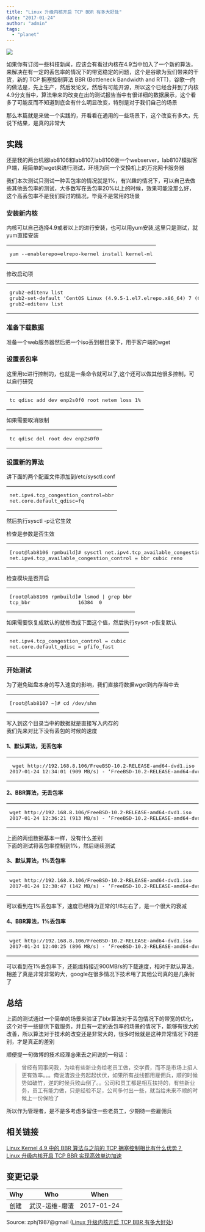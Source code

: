 ```yaml
---
title: "Linux 升级内核开启 TCP BBR 有多大好处"
date: "2017-01-24"
author: "admin"
tags: 
  - "planet"
---
```


  
![](images/tcp_ip_protocol.gif)  

如果你有订阅一些科技新闻，应该会有看过内核在4.9当中加入了一个新的算法，来解决在有一定的丢包率的情况下的带宽稳定的问题，这个是谷歌为我们带来的干货，新的 TCP 拥塞控制算法 BBR (Bottleneck Bandwidth and RTT)，谷歌一向的做法是，先上生产，然后发论文，然后有可能开源，所以这个已经合并到了内核4.9分支当中，算法带来的改变在出的测试报告当中有很详细的数据展示，这个看多了可能反而不知道到底会有什么明显改变，特别是对于我们自己的场景

那么本篇就是来做一个实践的，开看看在通用的一些场景下，这个改变有多大，先说下结果，是真的非常大  

## 实践

还是我的两台机器lab8106和lab8107,lab8106做一个webserver，lab8107模拟客户端，用简单的wget来进行测试，环境为同一个交换机上的万兆网卡服务器

我们本次测试只测试一种丢包率的情况就是1%，有兴趣的情况下，可以自己去做些其他丢包率的测试，大多数写在丢包率20%以上的时候，效果可能没那么好，这个高丢包率不是我们探讨的情况，毕竟不是常用的场景

### 安装新内核

内核可以自己选择4.9或者以上的进行安装，也可以用yum安装,这里只是测试，就yum直接安装  

<table><tbody><tr><td class="code"><pre><span class="line">yum --enablerepo=elrepo-kernel install kernel-ml</span><br></pre></td></tr></tbody></table>

修改启动项  

<table><tbody><tr><td class="code"><pre><span class="line">grub2-editenv list</span><br><span class="line">grub2-set-default <span class="string">'CentOS Linux (4.9.5-1.el7.elrepo.x86_64) 7 (Core)'</span></span><br><span class="line">grub2-editenv list</span><br></pre></td></tr></tbody></table>

### 准备下载数据

准备一个web服务器然后把一个iso丢到根目录下，用于客户端的wget

### 设置丢包率

这里用tc进行控制的，也就是一条命令就可以了,这个还可以做其他很多控制，可以自行研究  

<table><tbody><tr><td class="code"><pre><span class="line">tc qdisc add dev enp2s0f0 root netem loss <span class="number">1</span>%</span><br></pre></td></tr></tbody></table>

如果需要取消限制  

<table><tbody><tr><td class="code"><pre><span class="line">tc qdisc del root dev enp2s0f0</span><br></pre></td></tr></tbody></table>

### 设置新的算法

讲下面的两个配置文件添加到/etc/sysctl.conf  

<table><tbody><tr><td class="code"><pre><span class="line">net.ipv4.tcp_congestion_control=bbr</span><br><span class="line">net.core.default_qdisc=fq</span><br></pre></td></tr></tbody></table>

然后执行sysctl -p让它生效

检查是参数是否生效  

<table><tbody><tr><td class="code"><pre><span class="line">[root@lab8106 rpmbuild]<span class="comment"># sysctl net.ipv4.tcp_available_congestion_control</span></span><br><span class="line">net.ipv4.tcp_available_congestion_control = bbr cubic reno</span><br></pre></td></tr></tbody></table>

检查模块是否开启  

<table><tbody><tr><td class="code"><pre><span class="line">[root@lab8106 rpmbuild]<span class="comment"># lsmod | grep bbr</span></span><br><span class="line">tcp_bbr                <span class="number">16384</span>  <span class="number">0</span></span><br></pre></td></tr></tbody></table>

如果需要恢复成默认的就修改成下面这个值，然后执行sysct -p恢复默认  

<table><tbody><tr><td class="code"><pre><span class="line">net.ipv4.tcp_congestion_control = cubic</span><br><span class="line">net.core.default_qdisc = pfifo_fast</span><br></pre></td></tr></tbody></table>

### 开始测试

为了避免磁盘本身的写入速度的影响，我们直接将数据wget到内存当中去  

<table><tbody><tr><td class="code"><pre><span class="line">[root@lab8107 ~]<span class="comment"># cd /dev/shm</span></span><br></pre></td></tr></tbody></table>

写入到这个目录当中的数据就是直接写入内存的  
我们先来对比下没有丢包的时候的速度

#### 1、默认算法，无丢包率

<table><tbody><tr><td class="code"><pre><span class="line"> wget http://<span class="number">192.168</span>.<span class="number">8.106</span>/FreeBSD-<span class="number">10.2</span>-RELEASE-amd64-dvd1.iso</span><br><span class="line"><span class="number">2017</span>-<span class="number">01</span>-<span class="number">24</span> <span class="number">12</span>:<span class="number">34</span>:<span class="number">01</span> (<span class="number">909</span> MB/s) - ‘FreeBSD-<span class="number">10.2</span>-RELEASE-amd64-dvd1.iso’ saved</span><br></pre></td></tr></tbody></table>

#### 2、BBR算法，无丢包率

<table><tbody><tr><td class="code"><pre><span class="line">wget http://<span class="number">192.168</span>.<span class="number">8.106</span>/FreeBSD-<span class="number">10.2</span>-RELEASE-amd64-dvd1.iso</span><br><span class="line"><span class="number">2017</span>-<span class="number">01</span>-<span class="number">24</span> <span class="number">12</span>:<span class="number">36</span>:<span class="number">21</span> (<span class="number">913</span> MB/s) - ‘FreeBSD-<span class="number">10.2</span>-RELEASE-amd64-dvd1.iso’ saved</span><br></pre></td></tr></tbody></table>

上面的两组数据基本一样，没有什么差别  
下面的测试将丢包率控制到1%，然后继续测试

#### 3、默认算法，1%丢包率

<table><tbody><tr><td class="code"><pre><span class="line">wget http://<span class="number">192.168</span>.<span class="number">8.106</span>/FreeBSD-<span class="number">10.2</span>-RELEASE-amd64-dvd1.iso</span><br><span class="line"><span class="number">2017</span>-<span class="number">01</span>-<span class="number">24</span> <span class="number">12</span>:<span class="number">38</span>:<span class="number">47</span> (<span class="number">142</span> MB/s) - ‘FreeBSD-<span class="number">10.2</span>-RELEASE-amd64-dvd1.iso’ saved</span><br></pre></td></tr></tbody></table>

可以看到在1%丢包率下，速度已经降为正常的1/6左右了，是一个很大的衰减

#### 4、BBR算法，1%丢包率

<table><tbody><tr><td class="code"><pre><span class="line">wget http://<span class="number">192.168</span>.<span class="number">8.106</span>/FreeBSD-<span class="number">10.2</span>-RELEASE-amd64-dvd1.iso</span><br><span class="line"><span class="number">2017</span>-<span class="number">01</span>-<span class="number">24</span> <span class="number">12</span>:<span class="number">40</span>:<span class="number">25</span> (<span class="number">896</span> MB/s) - ‘FreeBSD-<span class="number">10.2</span>-RELEASE-amd64-dvd1.iso’</span><br></pre></td></tr></tbody></table>

可以看到在1%丢包率下，还能维持接近900MB/s的下载速度，相对于默认算法，相差了真是非常非常的大，google在很多情况下技术甩了其他公司真的是几条街了

## 总结

上面的测试通过一个简单的场景来验证了bbr算法对于丢包情况下的带宽的优化，这个对于一些提供下载服务，并且有一定的丢包率的场景的情况下，能够有很大的改善，所以算法对于技术的改变还是非常大的，很多时候就是这种异常情况下的差别，才是真正的差别

顺便提一句微博的技术经理@来去之间说的一句话：

> 曾经有同事问我，为啥有些新业务给老员工做，交学费，而不是市场上招人更有效率。。。俺说渣浪业务起起伏伏，如果所有战线都用雇佣兵，顺的时候势如破竹，逆的时候兵败山倒了。。公司和员工都是相互扶持的，有些新业务，员工有能力做，只是经验不足，公司多付出一些，就当给未来不顺的时候上一份保险了

所以作为管理者，是不是多考虑多留住一些老员工，少期待一些雇佣兵

## 相关链接

[Linux Kernel 4.9 中的 BBR 算法与之前的 TCP 拥塞控制相比有什么优势？](https://www.zhihu.com/question/53559433)  
[Linux 升级内核开启 TCP BBR 实现高效单边加速](https://www.mf8.biz/linux-kernel-with-tcp-bbr/)

## 变更记录

| Why | Who | When |
| --- | --- | --- |
| 创建 | 武汉-运维-磨渣 | 2017-01-24 |

Source: zphj1987@gmail ([Linux 升级内核开启 TCP BBR 有多大好处](http://www.zphj1987.com/2017/01/24/Linux-kernel-TCP-BBR-better/))
